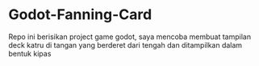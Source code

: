 # Godot-Fanning-Card
Repo ini berisikan project game godot, saya mencoba membuat tampilan deck katru di tangan yang berderet dari tengah dan ditampilkan dalam bentuk kipas
